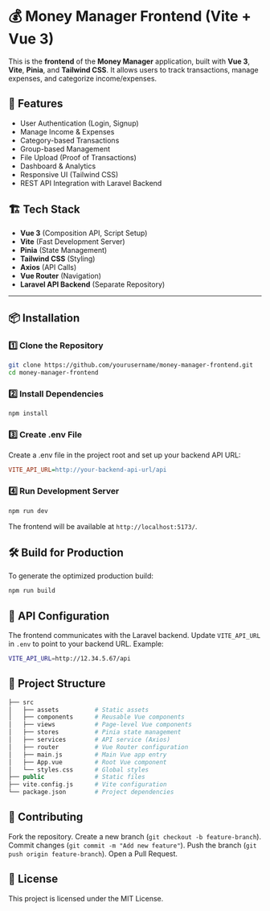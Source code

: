 # 💰 Money Manager Frontend (Vite + Vue 3)

This is the **frontend** of the **Money Manager** application, built with **Vue 3**, **Vite**, **Pinia**, and **Tailwind CSS**. It allows users to track transactions, manage expenses, and categorize income/expenses.

## 🚀 Features
- User Authentication (Login, Signup)
- Manage Income & Expenses
- Category-based Transactions
- Group-based Management
- File Upload (Proof of Transactions)
- Dashboard & Analytics
- Responsive UI (Tailwind CSS)
- REST API Integration with Laravel Backend

## 🏗️ Tech Stack
- **Vue 3** (Composition API, Script Setup)
- **Vite** (Fast Development Server)
- **Pinia** (State Management)
- **Tailwind CSS** (Styling)
- **Axios** (API Calls)
- **Vue Router** (Navigation)
- **Laravel API Backend** (Separate Repository)

---

## 📦 Installation
### 1️⃣ Clone the Repository
```sh
git clone https://github.com/yourusername/money-manager-frontend.git
cd money-manager-frontend
```

### 2️⃣ Install Dependencies
```sh
npm install
```

### 3️⃣ Create .env File
Create a .env file in the project root and set up your backend API URL:
```ini
VITE_API_URL=http://your-backend-api-url/api
```

### 4️⃣ Run Development Server
```sh
npm run dev
```
The frontend will be available at `http://localhost:5173/`.

## 🛠 Build for Production
To generate the optimized production build:
```sh
npm run build
```

## 🔗 API Configuration
The frontend communicates with the Laravel backend. Update `VITE_API_URL` in `.env` to point to your backend URL.
Example:
```sh
VITE_API_URL=http://12.34.5.67/api
```

## 🔧 Project Structure
```php
├── src
│   ├── assets          # Static assets
│   ├── components      # Reusable Vue components
│   ├── views           # Page-level Vue components
│   ├── stores          # Pinia state management
│   ├── services        # API service (Axios)
│   ├── router          # Vue Router configuration
│   ├── main.js         # Main Vue app entry
│   ├── App.vue         # Root Vue component
│   └── styles.css      # Global styles
├── public              # Static files
├── vite.config.js      # Vite configuration
└── package.json        # Project dependencies
```

## 🤝 Contributing
Fork the repository.
Create a new branch (`git checkout -b feature-branch`).
Commit changes (`git commit -m "Add new feature"`).
Push the branch (`git push origin feature-branch`).
Open a Pull Request.

## 📝 License
This project is licensed under the MIT License.